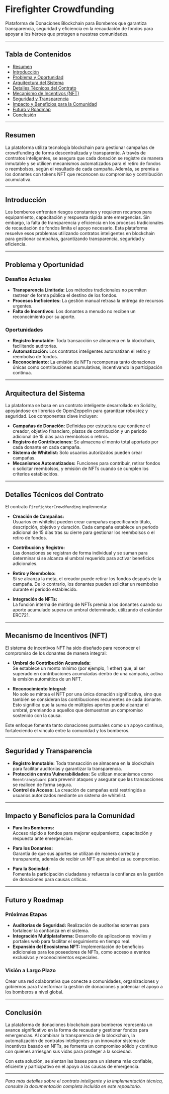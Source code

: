 # Firefighter Crowdfunding

Plataforma de Donaciones Blockchain para Bomberos que garantiza transparencia, seguridad y eficiencia en la recaudación de fondos para apoyar a los héroes que protegen a nuestras comunidades.

---

## Tabla de Contenidos

- [Resumen](#resumen)
- [Introducción](#introducción)
- [Problema y Oportunidad](#problema-y-oportunidad)
- [Arquitectura del Sistema](#arquitectura-del-sistema)
- [Detalles Técnicos del Contrato](#detalles-técnicos-del-contrato)
- [Mecanismo de Incentivos (NFT)](#mecanismo-de-incentivos-nft)
- [Seguridad y Transparencia](#seguridad-y-transparencia)
- [Impacto y Beneficios para la Comunidad](#impacto-y-beneficios-para-la-comunidad)
- [Futuro y Roadmap](#futuro-y-roadmap)
- [Conclusión](#conclusión)

---

## Resumen

La plataforma utiliza tecnología blockchain para gestionar campañas de crowdfunding de forma descentralizada y transparente. A través de contratos inteligentes, se asegura que cada donación se registre de manera inmutable y se utilicen mecanismos automatizados para el retiro de fondos o reembolsos, según el resultado de cada campaña. Además, se premia a los donantes con tokens NFT que reconocen su compromiso y contribución acumulativa.

---

## Introducción

Los bomberos enfrentan riesgos constantes y requieren recursos para equipamiento, capacitación y respuesta rápida ante emergencias. Sin embargo, la falta de transparencia y eficiencia en los procesos tradicionales de recaudación de fondos limita el apoyo necesario. Esta plataforma resuelve esos problemas utilizando contratos inteligentes en blockchain para gestionar campañas, garantizando transparencia, seguridad y eficiencia.

---

## Problema y Oportunidad

### Desafíos Actuales

- **Transparencia Limitada:** Los métodos tradicionales no permiten rastrear de forma pública el destino de los fondos.
- **Procesos Ineficientes:** La gestión manual retrasa la entrega de recursos urgentes.
- **Falta de Incentivos:** Los donantes a menudo no reciben un reconocimiento por su aporte.

### Oportunidades

- **Registro Inmutable:** Toda transacción se almacena en la blockchain, facilitando auditorías.
- **Automatización:** Los contratos inteligentes automatizan el retiro y reembolso de fondos.
- **Reconocimiento:** La emisión de NFTs recompensa tanto donaciones únicas como contribuciones acumulativas, incentivando la participación continua.

---

## Arquitectura del Sistema

La plataforma se basa en un contrato inteligente desarrollado en Solidity, apoyándose en librerías de OpenZeppelin para garantizar robustez y seguridad. Los componentes clave incluyen:

- **Campañas de Donación:** Definidas por estructura que contiene el creador, objetivo financiero, plazos de contribución y un periodo adicional de 15 días para reembolsos o retiros.
- **Registro de Contribuciones:** Se almacena el monto total aportado por cada donante en cada campaña.
- **Sistema de Whitelist:** Solo usuarios autorizados pueden crear campañas.
- **Mecanismos Automatizados:** Funciones para contribuir, retirar fondos o solicitar reembolsos, y emisión de NFTs cuando se cumplen los criterios establecidos.

---

## Detalles Técnicos del Contrato

El contrato `FirefighterCrowdfunding` implementa:

- **Creación de Campañas:**  
  Usuarios en whitelist pueden crear campañas especificando título, descripción, objetivo y duración. Cada campaña establece un periodo adicional de 15 días tras su cierre para gestionar los reembolsos o el retiro de fondos.

- **Contribución y Registro:**  
  Las donaciones se registran de forma individual y se suman para determinar si se alcanza el umbral requerido para activar beneficios adicionales.

- **Retiro y Reembolso:**  
  Si se alcanza la meta, el creador puede retirar los fondos después de la campaña. De lo contrario, los donantes pueden solicitar un reembolso durante el periodo establecido.

- **Integración de NFTs:**  
  La función interna de minting de NFTs premia a los donantes cuando su aporte acumulado supera un umbral determinado, utilizando el estándar ERC721.

---

## Mecanismo de Incentivos (NFT)

El sistema de incentivos NFT ha sido diseñado para reconocer el compromiso de los donantes de manera integral:

- **Umbral de Contribución Acumulada:**  
  Se establece un monto mínimo (por ejemplo, 1 ether) que, al ser superado en contribuciones acumuladas dentro de una campaña, activa la emisión automática de un NFT.

- **Reconocimiento Integral:**  
  No solo se mintea el NFT por una única donación significativa, sino que también se consideran las contribuciones recurrentes de cada donante. Esto significa que la suma de múltiples aportes puede alcanzar el umbral, premiando a aquellos que demuestran un compromiso sostenido con la causa.

Este enfoque fomenta tanto donaciones puntuales como un apoyo continuo, fortaleciendo el vínculo entre la comunidad y los bomberos.

---

## Seguridad y Transparencia

- **Registro Inmutable:** Toda transacción se almacena en la blockchain para facilitar auditorías y garantizar la transparencia.
- **Protección contra Vulnerabilidades:** Se utilizan mecanismos como `ReentrancyGuard` para prevenir ataques y asegurar que las transacciones se realicen de forma segura.
- **Control de Acceso:** La creación de campañas está restringida a usuarios autorizados mediante un sistema de whitelist.

---

## Impacto y Beneficios para la Comunidad

- **Para los Bomberos:**  
  Acceso rápido a fondos para mejorar equipamiento, capacitación y respuesta ante emergencias.

- **Para los Donantes:**  
  Garantía de que sus aportes se utilizan de manera correcta y transparente, además de recibir un NFT que simboliza su compromiso.

- **Para la Sociedad:**  
  Fomenta la participación ciudadana y refuerza la confianza en la gestión de donaciones para causas críticas.

---

## Futuro y Roadmap

### Próximas Etapas

- **Auditorías de Seguridad:** Realización de auditorías externas para fortalecer la confianza en el sistema.
- **Integración Multiplataforma:** Desarrollo de aplicaciones móviles y portales web para facilitar el seguimiento en tiempo real.
- **Expansión del Ecosistema NFT:** Implementación de beneficios adicionales para los poseedores de NFTs, como acceso a eventos exclusivos y reconocimientos especiales.

### Visión a Largo Plazo

Crear una red colaborativa que conecte a comunidades, organizaciones y gobiernos para transformar la gestión de donaciones y potenciar el apoyo a los bomberos a nivel global.

---

## Conclusión

La plataforma de donaciones blockchain para bomberos representa un avance significativo en la forma de recaudar y gestionar fondos para emergencias. Al combinar la transparencia de la blockchain, la automatización de contratos inteligentes y un innovador sistema de incentivos basado en NFTs, se fomenta un compromiso sólido y continuo con quienes arriesgan sus vidas para proteger a la sociedad.

Con esta solución, se sientan las bases para un sistema más confiable, eficiente y participativo en el apoyo a las causas de emergencia.

---

*Para más detalles sobre el contrato inteligente y la implementación técnica, consulte la documentación completa incluida en este repositorio.*
